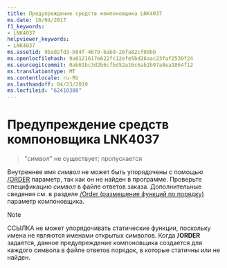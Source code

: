 ```yaml
---
title: Предупреждение средств компоновщика LNK4037
ms.date: 10/04/2017
f1_keywords:
- LNK4037
helpviewer_keywords:
- LNK4037
ms.assetid: 9ba02fd3-b04f-4679-bab9-26fa82cf09bb
ms.openlocfilehash: 9a8121617e622fc12efe5bd26aac23faf2530f24
ms.sourcegitcommit: 0ab61bc3d2b6cfbd52a16c6ab2b97a8ea1864f12
ms.translationtype: MT
ms.contentlocale: ru-RU
ms.lasthandoff: 04/23/2019
ms.locfileid: "62410308"
---
```

# <a name="linker-tools-warning-lnk4037"></a>Предупреждение средств компоновщика LNK4037

>"*символ*" не существует; пропускается

Внутреннее имя *символ* не может быть упорядочены с помощью [/ORDER](../../build/reference/order-put-functions-in-order.md) параметр, так как он не найден в программе. Проверьте спецификацию *символ* в файле ответов заказа. Дополнительные сведения см. в разделе [/Order (размещение функций по порядку)](../../build/reference/order-put-functions-in-order.md) параметр компоновщика.

> [!NOTE]
> ССЫЛКА не может упорядочивать статические функции, поскольку имена не являются именами открытых символов. Когда **/ORDER** задается, данное предупреждение компоновщика создается для каждого символа в файле ответов порядок, в которые статичны или не найден.